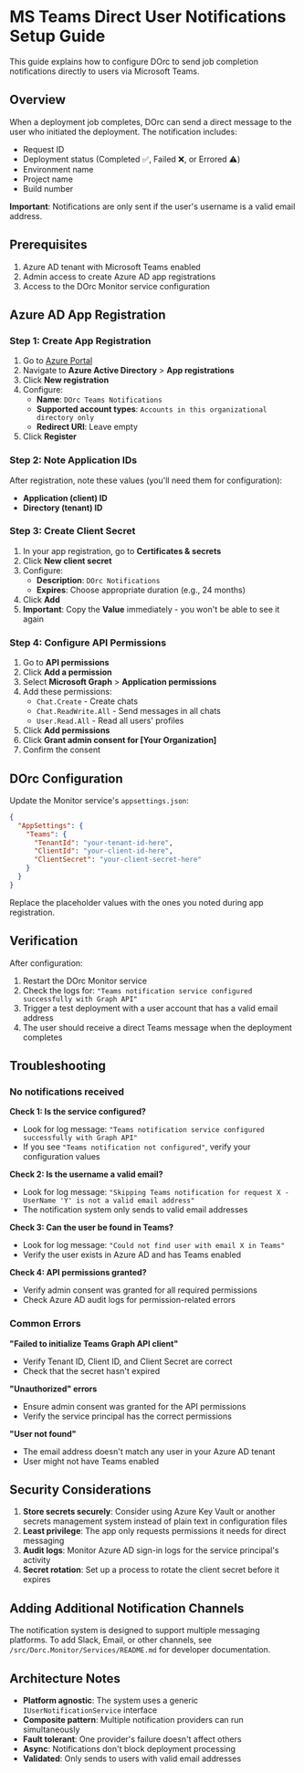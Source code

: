 # MS Teams Direct User Notifications Setup Guide

This guide explains how to configure DOrc to send job completion notifications directly to users via Microsoft Teams.

## Overview

When a deployment job completes, DOrc can send a direct message to the user who initiated the deployment. The notification includes:
- Request ID
- Deployment status (Completed ✅, Failed ❌, or Errored ⚠️)
- Environment name
- Project name
- Build number

**Important**: Notifications are only sent if the user's username is a valid email address.

## Prerequisites

1. Azure AD tenant with Microsoft Teams enabled
2. Admin access to create Azure AD app registrations
3. Access to the DOrc Monitor service configuration

## Azure AD App Registration

### Step 1: Create App Registration

1. Go to [Azure Portal](https://portal.azure.com)
2. Navigate to **Azure Active Directory** > **App registrations**
3. Click **New registration**
4. Configure:
   - **Name**: `DOrc Teams Notifications`
   - **Supported account types**: `Accounts in this organizational directory only`
   - **Redirect URI**: Leave empty
5. Click **Register**

### Step 2: Note Application IDs

After registration, note these values (you'll need them for configuration):
- **Application (client) ID**
- **Directory (tenant) ID**

### Step 3: Create Client Secret

1. In your app registration, go to **Certificates & secrets**
2. Click **New client secret**
3. Configure:
   - **Description**: `DOrc Notifications`
   - **Expires**: Choose appropriate duration (e.g., 24 months)
4. Click **Add**
5. **Important**: Copy the **Value** immediately - you won't be able to see it again

### Step 4: Configure API Permissions

1. Go to **API permissions**
2. Click **Add a permission**
3. Select **Microsoft Graph** > **Application permissions**
4. Add these permissions:
   - `Chat.Create` - Create chats
   - `Chat.ReadWrite.All` - Send messages in all chats
   - `User.Read.All` - Read all users' profiles
5. Click **Add permissions**
6. Click **Grant admin consent for [Your Organization]**
7. Confirm the consent

## DOrc Configuration

Update the Monitor service's `appsettings.json`:

```json
{
  "AppSettings": {
    "Teams": {
      "TenantId": "your-tenant-id-here",
      "ClientId": "your-client-id-here",
      "ClientSecret": "your-client-secret-here"
    }
  }
}
```

Replace the placeholder values with the ones you noted during app registration.

## Verification

After configuration:

1. Restart the DOrc Monitor service
2. Check the logs for: `"Teams notification service configured successfully with Graph API"`
3. Trigger a test deployment with a user account that has a valid email address
4. The user should receive a direct Teams message when the deployment completes

## Troubleshooting

### No notifications received

**Check 1: Is the service configured?**
- Look for log message: `"Teams notification service configured successfully with Graph API"`
- If you see `"Teams notification not configured"`, verify your configuration values

**Check 2: Is the username a valid email?**
- Look for log message: `"Skipping Teams notification for request X - UserName 'Y' is not a valid email address"`
- The notification system only sends to valid email addresses

**Check 3: Can the user be found in Teams?**
- Look for log message: `"Could not find user with email X in Teams"`
- Verify the user exists in Azure AD and has Teams enabled

**Check 4: API permissions granted?**
- Verify admin consent was granted for all required permissions
- Check Azure AD audit logs for permission-related errors

### Common Errors

**"Failed to initialize Teams Graph API client"**
- Verify Tenant ID, Client ID, and Client Secret are correct
- Check that the secret hasn't expired

**"Unauthorized" errors**
- Ensure admin consent was granted for the API permissions
- Verify the service principal has the correct permissions

**"User not found"**
- The email address doesn't match any user in your Azure AD tenant
- User might not have Teams enabled

## Security Considerations

1. **Store secrets securely**: Consider using Azure Key Vault or another secrets management system instead of plain text in configuration files
2. **Least privilege**: The app only requests permissions it needs for direct messaging
3. **Audit logs**: Monitor Azure AD sign-in logs for the service principal's activity
4. **Secret rotation**: Set up a process to rotate the client secret before it expires

## Adding Additional Notification Channels

The notification system is designed to support multiple messaging platforms. To add Slack, Email, or other channels, see `/src/Dorc.Monitor/Services/README.md` for developer documentation.

## Architecture Notes

- **Platform agnostic**: The system uses a generic `IUserNotificationService` interface
- **Composite pattern**: Multiple notification providers can run simultaneously
- **Fault tolerant**: One provider's failure doesn't affect others
- **Async**: Notifications don't block deployment processing
- **Validated**: Only sends to users with valid email addresses
